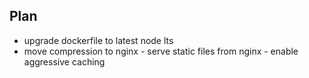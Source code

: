 ## Plan

- upgrade dockerfile to latest node lts
- move compression to nginx - serve static files from nginx - enable aggressive caching

